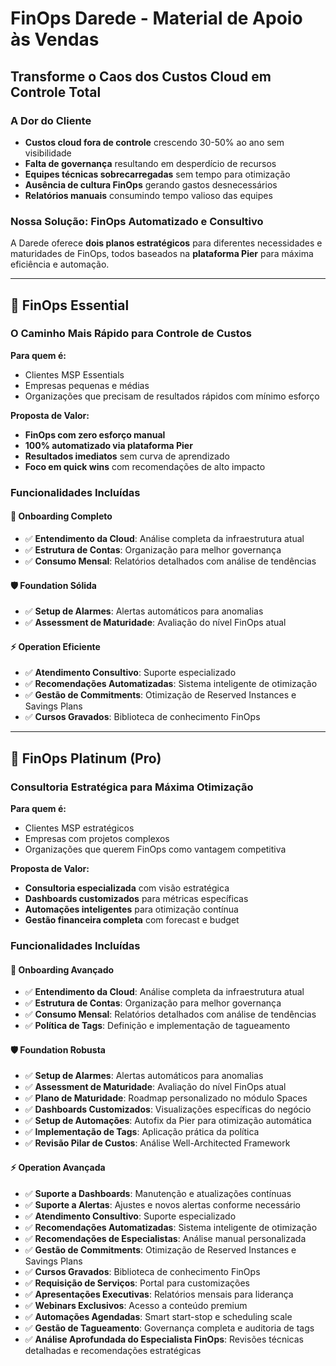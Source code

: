 # FinOps Darede - Material de Apoio às Vendas

## Transforme o Caos dos Custos Cloud em Controle Total

### A Dor do Cliente
- **Custos cloud fora de controle** crescendo 30-50% ao ano sem visibilidade
- **Falta de governança** resultando em desperdício de recursos
- **Equipes técnicas sobrecarregadas** sem tempo para otimização
- **Ausência de cultura FinOps** gerando gastos desnecessários
- **Relatórios manuais** consumindo tempo valioso das equipes

### Nossa Solução: FinOps Automatizado e Consultivo

A Darede oferece **dois planos estratégicos** para diferentes necessidades e maturidades de FinOps, todos baseados na **plataforma Pier** para máxima eficiência e automação.

---

## 🚀 FinOps Essential
### O Caminho Mais Rápido para Controle de Custos

**Para quem é:**
- Clientes MSP Essentials
- Empresas pequenas e médias
- Organizações que precisam de resultados rápidos com mínimo esforço

**Proposta de Valor:**
- **FinOps com zero esforço manual**
- **100% automatizado via plataforma Pier**
- **Resultados imediatos** sem curva de aprendizado
- **Foco em quick wins** com recomendações de alto impacto

### Funcionalidades Incluídas

#### 🎯 Onboarding Completo
- ✅ **Entendimento da Cloud**: Análise completa da infraestrutura atual
- ✅ **Estrutura de Contas**: Organização para melhor governança
- ✅ **Consumo Mensal**: Relatórios detalhados com análise de tendências

#### 🛡️ Foundation Sólida
- ✅ **Setup de Alarmes**: Alertas automáticos para anomalias
- ✅ **Assessment de Maturidade**: Avaliação do nível FinOps atual

#### ⚡ Operation Eficiente
- ✅ **Atendimento Consultivo**: Suporte especializado
- ✅ **Recomendações Automatizadas**: Sistema inteligente de otimização
- ✅ **Gestão de Commitments**: Otimização de Reserved Instances e Savings Plans
- ✅ **Cursos Gravados**: Biblioteca de conhecimento FinOps

---

## 💎 FinOps Platinum (Pro)
### Consultoria Estratégica para Máxima Otimização

**Para quem é:**
- Clientes MSP estratégicos
- Empresas com projetos complexos
- Organizações que querem FinOps como vantagem competitiva

**Proposta de Valor:**
- **Consultoria especializada** com visão estratégica
- **Dashboards customizados** para métricas específicas
- **Automações inteligentes** para otimização contínua
- **Gestão financeira completa** com forecast e budget

### Funcionalidades Incluídas

#### 🎯 Onboarding Avançado
- ✅ **Entendimento da Cloud**: Análise completa da infraestrutura atual
- ✅ **Estrutura de Contas**: Organização para melhor governança
- ✅ **Consumo Mensal**: Relatórios detalhados com análise de tendências
- ✅ **Política de Tags**: Definição e implementação de tagueamento

#### 🛡️ Foundation Robusta
- ✅ **Setup de Alarmes**: Alertas automáticos para anomalias
- ✅ **Assessment de Maturidade**: Avaliação do nível FinOps atual
- ✅ **Plano de Maturidade**: Roadmap personalizado no módulo Spaces
- ✅ **Dashboards Customizados**: Visualizações específicas do negócio
- ✅ **Setup de Automações**: Autofix da Pier para otimização automática
- ✅ **Implementação de Tags**: Aplicação prática da política
- ✅ **Revisão Pilar de Custos**: Análise Well-Architected Framework

#### ⚡ Operation Avançada
- ✅ **Suporte a Dashboards**: Manutenção e atualizações contínuas
- ✅ **Suporte a Alertas**: Ajustes e novos alertas conforme necessário
- ✅ **Atendimento Consultivo**: Suporte especializado
- ✅ **Recomendações Automatizadas**: Sistema inteligente de otimização
- ✅ **Recomendações de Especialistas**: Análise manual personalizada
- ✅ **Gestão de Commitments**: Otimização de Reserved Instances e Savings Plans
- ✅ **Cursos Gravados**: Biblioteca de conhecimento FinOps
- ✅ **Requisição de Serviços**: Portal para customizações
- ✅ **Apresentações Executivas**: Relatórios mensais para liderança
- ✅ **Webinars Exclusivos**: Acesso a conteúdo premium
- ✅ **Automações Agendadas**: Smart start-stop e scheduling scale
- ✅ **Gestão de Tagueamento**: Governança completa e auditoria de tags
- ✅ **Análise Aprofundada do Especialista FinOps**: Revisões técnicas detalhadas e recomendações estratégicas
